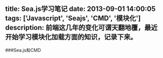 title: Sea.js学习笔记
date: 2013-09-01 14:00:05
tags: ['Javascript', 'Seajs', 'CMD', '模块化']
description: 前端这几年的变化可谓天翻地覆，最近开始学习模块化加载方面的知识，记录下来。
---

###Sea.js和CMD